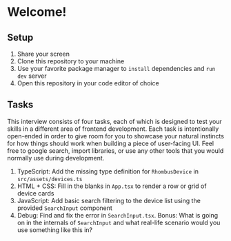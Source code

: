 # Welcome!

## Setup

1. Share your screen
2. Clone this repository to your machine
3. Use your favorite package manager to `install` dependencies and `run dev` server
4. Open this repository in your code editor of choice

## Tasks

This interview consists of four tasks, each of which is designed to test your skills in a different area of frontend development. Each task is intentionally open-ended in order to give room for you to showcase your natural instincts for how things should work when building a piece of user-facing UI. Feel free to google search, import libraries, or use any other tools that you would normally use during development.

1. TypeScript: Add the missing type definition for `RhombusDevice` in `src/assets/devices.ts`
2. HTML + CSS: Fill in the blanks in `App.tsx` to render a row or grid of device cards
3. JavaScript: Add basic search filtering to the device list using the provided `SearchInput` component
4. Debug: Find and fix the error in `SearchInput.tsx`. Bonus: What is going on in the internals of `SearchInput` and what real-life scenario would you use something like this in?
